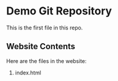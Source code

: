 # Demo Git Repository

This is the first file in this repo.

## Website Contents

Here are the files in the website:

1. index.html